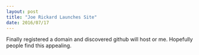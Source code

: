 ```yaml
---
layout: post
title: "Joe Rickard Launches Site"
date: 2016/07/17
---
```


Finally registered a domain and discovered github will host or me. Hopefully people find this appealing.
